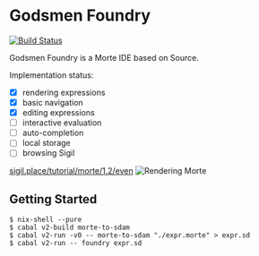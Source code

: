 # Godsmen Foundry

[![Build Status](https://dev.azure.com/int-index/Personal/_apis/build/status/serokell.foundry?branchName=master)](https://dev.azure.com/int-index/Personal/_build/latest?definitionId=3&branchName=master)

Godsmen Foundry is a Morte IDE based on Source.

Implementation status:

* [x] rendering expressions
* [x] basic navigation
* [x] editing expressions
* [ ] interactive evaluation
* [ ] auto-completion
* [ ] local storage
* [ ] browsing Sigil

[sigil.place/tutorial/morte/1.2/even](http://sigil.place/tutorial/morte/1.2/even)
![Rendering Morte](https://pbs.twimg.com/media/CMuX9DxUcAAZSYh.png:large)

## Getting Started

```
$ nix-shell --pure
$ cabal v2-build morte-to-sdam
$ cabal v2-run -v0 -- morte-to-sdam "./expr.morte" > expr.sd
$ cabal v2-run -- foundry expr.sd
```
